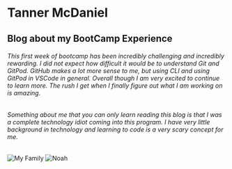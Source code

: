 # Tanner McDaniel
## Blog about my BootCamp Experience
###### This first week of bootcamp has been incredibly challenging and incredibly rewarding. I did not expect how difficult it would be to understand Git and GitPod. GitHub makes a lot more sense to me, but using CLI and using GitPod in VSCode in general. Overall though I am very excited to continue to learn more. The rush I get when I finally figure out what I am working on is amazing.
###### Something about me that you can only learn reading this blog is that I was a complete technology idiot coming into this program. I have very little background in technology and learning to code is a very scary concept for me. 
![My Family](family.jpeg)
![Noah](noah.jpeg)
